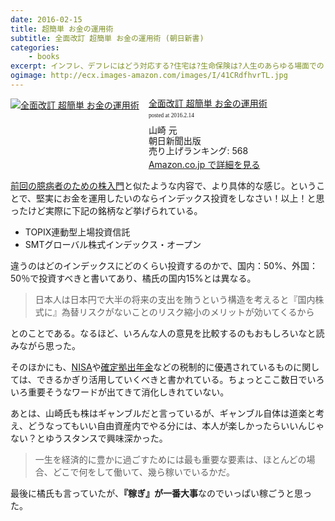 ```yaml
---
date: 2016-02-15
title: 超簡単 お金の運用術
subtitle: 全面改訂 超簡単 お金の運用術 (朝日新書)
categories: 
    - books
excerpt: インフレ、デフレにはどう対応する?住宅は?生命保険は?人生のあらゆる場面での「お金」との付き合い方、教えてくれるらしいよ。
ogimage: http://ecx.images-amazon.com/images/I/41CRdfhvrTL.jpg
---
```


<div class="azlink-box"><div class="azlink-image" style="float:left"><a href="http://www.amazon.co.jp/exec/obidos/ASIN/4022735252/warikiru-22/" name="azlinklink" target="_blank"><img src="http://ecx.images-amazon.com/images/I/41CRdfhvrTL._SL160_.jpg" alt="全面改訂 超簡単 お金の運用術" style="border:none" /></a></div><div class="azlink-info" style="float:left;margin-left:15px;line-height:120%"><div class="azlink-name" style="margin-bottom:10px;line-height:120%"><a href="http://www.amazon.co.jp/exec/obidos/ASIN/4022735252/warikiru-22/" name="azlinklink" target="_blank">全面改訂 超簡単 お金の運用術</a><div class="azlink-powered-date" style="font-size:7pt;margin-top:5px;font-family:verdana;line-height:120%">posted at 2016.2.14</div></div><div class="azlink-detail">山崎 元<br />朝日新聞出版<br />売り上げランキング: 568<br /></div><div class="azlink-link" style="margin-top:5px"><a href="http://www.amazon.co.jp/exec/obidos/ASIN/4022735252/warikiru-22/" target="_blank">Amazon.co.jp で詳細を見る</a></div></div><div class="azlink-footer" style="clear:left"></div></div>

[前回の臆病者のための株入門](/mol/log/978-4166605149-stock/)と似たような内容で、より具体的な感じ。ということで、堅実にお金を運用したいのならインデックス投資をしなさい！以上！と思ったけど実際に下記の銘柄など挙げられている。

+ TOPIX連動型上場投資信託
+ SMTグローバル株式インデックス・オープン

違うのはどのインデックスにどのくらい投資するのかで、国内：50%、外国：50％で投資すべきと書いてあり、橘氏の国内15%とは異なる。

> 日本人は日本円で大半の将来の支出を賄うという構造を考えると『国内株式に』為替リスクがないことのリスク縮小のメリットが効いてくるから

とのことである。なるほど、いろんな人の意見を比較するのもおもしろいなと読みながら思った。

そのほかにも、[NISA](https://ja.wikipedia.org/wiki/%E5%B0%91%E9%A1%8D%E6%8A%95%E8%B3%87%E9%9D%9E%E8%AA%B2%E7%A8%8E%E5%88%B6%E5%BA%A6)や[確定拠出年金](https://ja.wikipedia.org/wiki/%E7%A2%BA%E5%AE%9A%E6%8B%A0%E5%87%BA%E5%B9%B4%E9%87%91)などの税制的に優遇されているものに関しては、できるかぎり活用していくべきと書かれている。ちょっとここ数日でいろいろ重要そうなワードが出てきて消化しきれていない。

あとは、山崎氏も株はギャンブルだと言っているが、ギャンブル自体は道楽と考え、どうなってもいい自由資産内でやる分には、本人が楽しかったらいいんじゃない？とゆうスタンスで興味深かった。

> 一生を経済的に豊かに過ごすためには最も重要な要素は、ほとんどの場合、どこで何をして働いて、幾ら稼いでいるかだ。

最後に橘氏も言っていたが、**『稼ぎ』が一番大事**なのでいっぱい稼ごうと思った。
